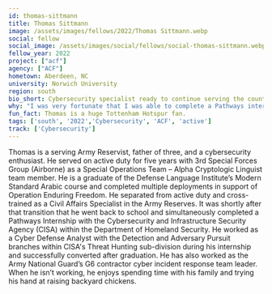 ```yaml
---
id: thomas-sittmann
title: Thomas Sittmann
image: /assets/images/fellows/2022/Thomas Sittmann.webp
social: fellow
social_image: /assets/images/social/fellows/social-thomas-sittmann.webp
fellow_year: 2022
project: ["acf"]
agency: ["ACF"]
hometown: Aberdeen, NC
university: Norwich University
region: south
bio_short: Cybersecurity specialist ready to continue serving the country with his technology skills 
why: "I was very fortunate that I was able to complete a Pathways internship with CISA. Having worked in the technology sector and also being in the military, I saw the critical need for technology specialists. I also wanted work as a civil servant again and the Digital Corps helped fill that desire while providing a great opportunity. It pairs my passion to continue serving with filling the technology gap we have in the United States."
fun_fact: Thomas is a huge Tottenham Hotspur fan.
tags: ['south', '2022','Cybersecurity', 'ACF', 'active']
track: ['Cybersecurity']
---
```


Thomas is a serving Army Reservist, father of three, and a cybersecurity enthusiast. He served on active duty for five years with 3rd Special Forces Group (Airborne) as a Special Operations Team – Alpha Cryptologic Linguist team member. He is a graduate of the Defense Language Institute’s Modern Standard Arabic course and completed multiple deployments in support of Operation Enduring Freedom. He separated from active duty and cross-trained as a Civil Affairs Specialist in the Army Reserves. It was shortly after that transition that he went back to school and simultaneously completed a Pathways Internship with the Cybersecurity and Infrastructure Security Agency (CISA) within the Department of Homeland Security. He worked as a Cyber Defense Analyst with the Detection and Adversary Pursuit branches within CISA's Threat Hunting sub-division during his internship and successfully converted after graduation. He has also worked as the Army National Guard’s G6 contractor cyber incident response team leader. When he isn’t working, he enjoys spending time with his family and trying his hand at raising backyard chickens.         